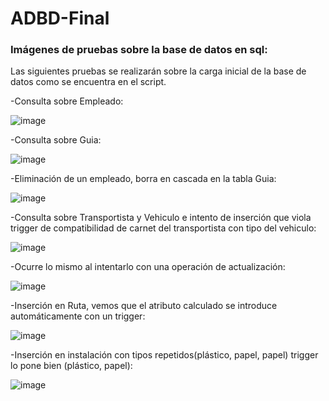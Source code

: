 # ADBD-Final


### Imágenes de pruebas sobre la base de datos en sql:

Las siguientes pruebas se realizarán sobre la carga inicial de la base de datos como se encuentra en el script.

-Consulta sobre Empleado:

![image](https://github.com/SMarGa/ADBD-Final/assets/72406871/ef134622-1598-42c1-ba5f-46e788ccabdf)

-Consulta sobre Guia:

![image](https://github.com/SMarGa/ADBD-Final/assets/72406871/f7c96184-72e7-40e4-a969-f95edfec6589)

-Eliminación de un empleado, borra en cascada en la tabla Guia:

![image](https://github.com/SMarGa/ADBD-Final/assets/72406871/736a8016-eff0-4070-a09f-94d9d05c7ae2)

-Consulta sobre Transportista y Vehiculo e intento de inserción que viola trigger de compatibilidad de carnet del transportista con tipo del vehiculo:

![image](https://github.com/SMarGa/ADBD-Final/assets/72406871/63d92e34-6f78-4cff-8db9-dd1a345fcd61)

-Ocurre lo mismo al intentarlo con una operación de actualización:

![image](https://github.com/SMarGa/ADBD-Final/assets/72406871/6119ea78-9c69-4dba-863a-4a8e70519a4f)

-Inserción en Ruta, vemos que el atributo calculado se introduce automáticamente con un trigger:

![image](https://github.com/SMarGa/ADBD-Final/assets/72406871/90119caa-426e-4b64-920b-5e80b15d49de)

-Inserción en instalación con tipos repetidos(plástico, papel, papel) trigger lo pone bien (plástico, papel):

![image](https://github.com/SMarGa/ADBD-Final/assets/72406871/6d1e632b-9f93-4307-af93-0701f051484b)
